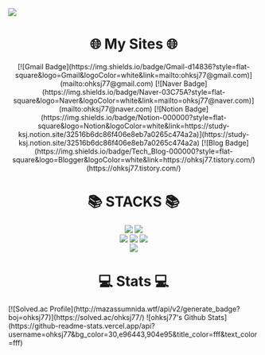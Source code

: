 <img src="https://capsule-render.vercel.app/api?type=wave&color=gradient&customColorList=18&height=300&section=header&text=SeungJin%20Kim&fontSize=90&animation=fadeIn" />

<div align=center><h1>🌐 My Sites 🌐</h1></div>

<div align=center> 
  [![Gmail Badge](https://img.shields.io/badge/Gmail-d14836?style=flat-square&logo=Gmail&logoColor=white&link=mailto:ohksj77@gmail.com)](mailto:ohksj77@gmail.com)
  [![Naver Badge](https://img.shields.io/badge/Naver-03C75A?style=flat-square&logo=Naver&logoColor=white&link=mailto=ohksj77@naver.com)](mailto:ohksj77@naver.com)
  [![Notion Badge](https://img.shields.io/badge/Notion-000000?style=flat-square&logo=Notion&logoColor=white&link=https://study-ksj.notion.site/32516b6dc86f406e8eb7a0265c474a2a)](https://study-ksj.notion.site/32516b6dc86f406e8eb7a0265c474a2a)
  [![Blog Badge](https://img.shields.io/badge/Tech_Blog-000000?style=flat-square&logo=Blogger&logoColor=white&link=https://ohksj77.tistory.com/) (https://ohksj77.tistory.com/)
</div>

<div align=center><h1>📚 STACKS 📚</h1></div>

<div align=center> 
  <img src="https://img.shields.io/badge/java-007396?style=for-the-badge&logo=java&logoColor=white"> 
  <img src="https://img.shields.io/badge/spring-6DB33F?style=for-the-badge&logo=spring&logoColor=white"> 
  <br>
  <img src="https://img.shields.io/badge/html5-E34F26?style=for-the-badge&logo=html5&logoColor=white"> 
  <img src="https://img.shields.io/badge/css-1572B6?style=for-the-badge&logo=css3&logoColor=white"> 
  <img src="https://img.shields.io/badge/javascript-F7DF1E?style=for-the-badge&logo=javascript&logoColor=black"> 
  <br>
  <img src="https://img.shields.io/badge/python-3776AB?style=for-the-badge&logo=python&logoColor=white"> 
  <br>
</div>

<div align=center><h1>💻 Stats 💻</h1></div>
[![Solved.ac Profile](http://mazassumnida.wtf/api/v2/generate_badge?boj=ohksj77)](https://solved.ac/ohksj77/)  
![ohksj77's Github Stats](https://github-readme-stats.vercel.app/api?username=ohksj77&bg_color=30,e96443,904e95&title_color=fff&text_color=fff)
